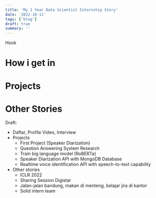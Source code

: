 ```yaml
---
title: 'My 1 Year Data Scientist Internship Story'
date: '2022-10-11'
tags: ['blog']
draft: true
summary: ''
---
```


Hook

# How i get in

# Projects

# Other Stories

Draft:
- Daftar, Profile Video, Interview
- Projects
	- First Project (Speaker Diarization)
	- Question Answering System Research
	- Train big language model (RoBERTa)
	- Speaker Diarization API with MongoDB Database
	- Realtime voice identification API with speech-to-text capability
- Other stories
	- ICLR 2022
	- Sharing Session Digistar
	- Jalan-jalan bandung, makan di menteng, belajar jira di kantor
	- Solid intern team